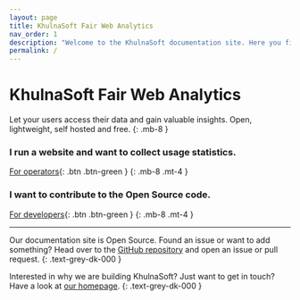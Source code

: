 ```yaml
---
layout: page
title: KhulnaSoft Fair Web Analytics
nav_order: 1
description: "Welcome to the KhulnaSoft documentation site. Here you find guides to KhulnaSoft Fair Web Analytics and other tools we develop."
permalink: /
---
```


<!--
Copyright 2020 - KhulnaSoft Authors <admin@khulnasoft.com>
SPDX-License-Identifier: Apache-2.0
-->

# KhulnaSoft Fair Web Analytics

Let your users access their data and gain valuable insights. Open, lightweight, self hosted and free.
{: .mb-8 }

### I run a website and want to collect usage statistics.

[For operators](./running-khulnasoft/){: .btn .btn-green }
{: .mb-8 .mt-4 }


### I want to contribute to the Open Source code.

[For developers](./developing-khulnasoft/){: .btn  .btn-green }
{: .mb-8 .mt-4 }

---

Our documentation site is Open Source. Found an issue or want to add something? Head over to the [GitHub repository][repo] and open an issue or pull request.
{: .text-grey-dk-000 }

Interested in why we are building KhulnaSoft? Just want to get in touch? Have a look at [our homepage][homepage].
{: .text-grey-dk-000 }

[repo]: https://github.com/khulnasoft/khulnasoft
[homepage]: https://www.khulnasoft.com

